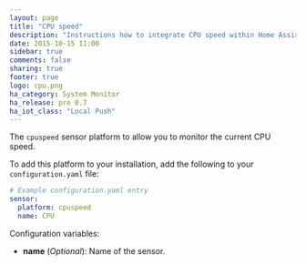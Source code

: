 ```yaml
---
layout: page
title: "CPU speed"
description: "Instructions how to integrate CPU speed within Home Assistant."
date: 2015-10-15 11:00
sidebar: true
comments: false
sharing: true
footer: true
logo: cpu.png
ha_category: System Monitor
ha_release: pre 0.7
ha_iot_class: "Local Push"
---
```



The `cpuspeed` sensor platform to allow you to monitor the current CPU speed.

To add this platform to your installation, add the following to your `configuration.yaml` file:

```yaml
# Example configuration.yaml entry
sensor:
  platform: cpuspeed
  name: CPU 
```

Configuration variables:

- **name** (*Optional*): Name of the sensor.
